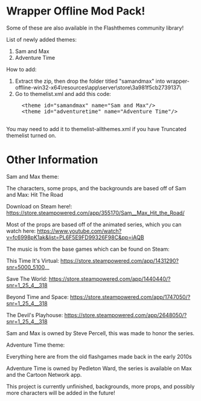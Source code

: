 # Wrapper Offline Mod Pack!


Some of these are also available in the Flashthemes community library!

List of newly added themes:
1. Sam and Max
2. Adventure Time


How to add:

1. Extract the zip, then drop the folder titled "samandmax" into wrapper-offline-win32-x64\resources\app\server\store\3a981f5cb2739137\
2. Go to themelist.xml and add this code:
   <pre>
     &lttheme id="samandmax" name="Sam and Max"/&gt 
     &lttheme id="adventuretime" name="Adventure Time"/&gt 
     </pre>
You may need to add it to themelist-allthemes.xml if you have Truncated themelist turned on.


# Other Information

Sam and Max theme:

The characters, some props, and the backgrounds are based off of Sam and Max: Hit The Road

Download on Steam here!: https://store.steampowered.com/app/355170/Sam__Max_Hit_the_Road/

Most of the props are based off of the animated series, which you can watch here:
https://www.youtube.com/watch?v=fc6998pK1ak&list=PL6F5E9FD99326F98C&pp=iAQB

The music is from the base games which can be found on Steam:

This Time It's Virtual: https://store.steampowered.com/app/1431290?snr=5000_5100__

Save The World: https://store.steampowered.com/app/1440440/?snr=1_25_4__318

Beyond Time and Space: https://store.steampowered.com/app/1747050/?snr=1_25_4__318

The Devil's Playhouse: https://store.steampowered.com/app/2648050/?snr=1_25_4__318

Sam and Max is owned by Steve Percell, this was made to honor the series.

Adventure Time theme:

Everything here are from the old flashgames made back in the early 2010s

Adventure Time is owned by Pedleton Ward, the series is available on Max and the Cartoon Network app.


This project is currently unfinished, backgrounds, more props, and possibly more characters will be added in the future!
